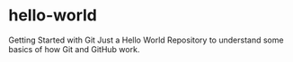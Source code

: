 # hello-world
Getting Started with Git
Just a Hello World Repository to understand some basics of how Git and GitHub work.
